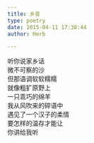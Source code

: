 ```yaml
---  
title: 乡音  
type: poetry  
date: 2015-04-11 17:38:44  
author: Herb  

---  
```

听你说家乡话  
微不可察的沙  
但那语调软软糯糯  
就像粗犷原野上  
一只乖巧的绵羊  
我从风吹来的碎语中  
遇见了一个汉子的柔情  
要怎样的温存才能让  
你讲给我听